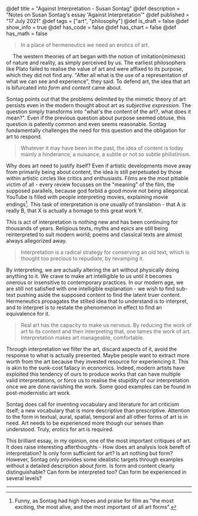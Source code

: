 @def title = "Against Interpretation - Susan Sontag"
@def description = "Notes on Susan Sontag's essay 'Against Interpretation'"
@def published = "17 July 2021"
@def tags = ["art", "philosophy"]
@def is_draft = false
@def show_info = true
@def has_code = false
@def has_chart = false
@def has_math = false



> In a place of hermeneutics we need an erotics of art.

&emsp;  The western theories of art  began with the notion of imitation(_mimesis_) of nature and reality, as simply perceived by us. The earliest philosophers like Plato failed to realise the value of art and were affixed to its purpose, which they did not find any. "After all what is the use of a representation of what we can see and experience", they said. To defend art, the idea that art is bifurcated into _form_ and _content_ came about.

Sontag points out that the problems delimited by the mimetic theory of art persists even in the modern thought about art as _subjective expression_. The question simply transforms into "what's the content of the art?, what does it mean?". Even if the previous question about purpose seemed obtuse, this question is patently common and even seems reasonable. Sontag fundamentally challenges the need for this question and the obligation for art to respond.

> Whatever it may have been in the past, the idea of content is today mainly a hinderance, a nuisance, a subtle or not so subtle philistinism.


Why does art need to justify itself? Even if artistic developments move away from primarily being about content, the idea is still perpetuated by those within artistic circles like critics and enthusiasts. Films are the most pitiable victim of all - every review focusses on the "meaning" of the film, the supposed parallels, because god forbid a good movie not being allegorical. YouTube is filled with people interpreting movies, explaining movie endings[^1]. This task of interpretation is one usually of translation - that A is really B, that X is actually a homage to this great work Y.

This is act of interpretation is nothing new and has been continuing for thousands of years. Religious texts, myths and epics are still being reinterpreted to suit modern world; poems and classical texts are almost always allegorized away.


> Interpretation is a radical strategy for conserving an old text, which is thought too precious to repudiate, by revamping it.


By interpreting, we are actually altering the art without physically doing anything to it. We crave to make art intelligible to us until it becomes onerous or insensitive to contemporary practices. In our modern age, we are still not satisfied with one intelligible explanation - we wish to find sub-text pushing aside the supposed content to find the latent truer content. Hermeneutics propagates the stilted idea that to understand is to interpret, and to interpret is to restate the phenomenon in effect to find an equivalence for it.


> Real art has the capacity to make us nervous. By reducing the work of art to its content and then interpreting that, one tames the work of art. Interpretation makes art manageable, comfortable.


Through interpretation we filter the art, discard aspects of it, avoid the response to what is actually presented. Maybe people want to extract more worth from the art because they invested resource for experiencing it. This is akin to the sunk-cost fallacy in economics. Indeed, modern artists have exploited this tendency of ours to produce works that can have multiple valid interpretations, or force us to realise the stupidity of our interpretation once we are done ravishing the work. Some good examples can be found in post-modernistic art work.

Sontag does call for inventing vocabulary and literature for art criticism itself; a new vocabulary that is more descriptive than prescriptive. Attention to the form in textual, aural, spatial, temporal and all other forms of art is in need. Art needs to be experienced more though our senses than understood. Truly, _erotics_ for art is required.

This brilliant essay, in my opinion, one of the most important critiques of art. It does raise interesting afterthoughts - How does art analysis look bereft of interpretation? Is only form sufficient for art? Is art nothing but form? However, Sontag only provides some idealistic targets through examples without a detailed description about _form_. Is form and content clearly distinguishable? Can form be interpreted too? Can form be experienced in several levels?

<!-- I do have a major disagreement with a point she made - "What we decidedly do not need now is further to assimilate Art into Thought, or (worse yet) Art in Culture". Art and Culture should not be separated. Art is very much a sociological and cultural practice. Culture does not dilute art, rather art can be mirror to look into our culture. -->

----

[^1]: Funny, as Sontag had high hopes and praise for film as "the most exciting, the most alive, and the most important of all art forms".
